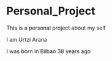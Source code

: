 # Personal_Project

This is a personal project about my self

I am Urtzi Arana

I was born in Bilbao 38 years ago

